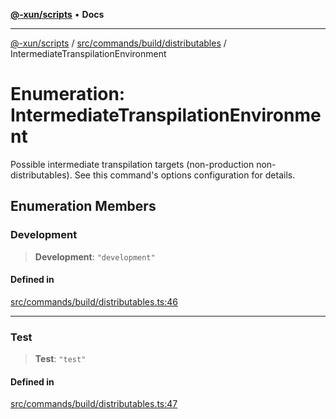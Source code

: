 [**@-xun/scripts**](../../../../../README.md) • **Docs**

***

[@-xun/scripts](../../../../../README.md) / [src/commands/build/distributables](../README.md) / IntermediateTranspilationEnvironment

# Enumeration: IntermediateTranspilationEnvironment

Possible intermediate transpilation targets (non-production
non-distributables). See this command's options configuration for details.

## Enumeration Members

### Development

> **Development**: `"development"`

#### Defined in

[src/commands/build/distributables.ts:46](https://github.com/Xunnamius/xscripts/blob/c4bd6059488244ad158454492e5cfe3fcc65a457/src/commands/build/distributables.ts#L46)

***

### Test

> **Test**: `"test"`

#### Defined in

[src/commands/build/distributables.ts:47](https://github.com/Xunnamius/xscripts/blob/c4bd6059488244ad158454492e5cfe3fcc65a457/src/commands/build/distributables.ts#L47)
